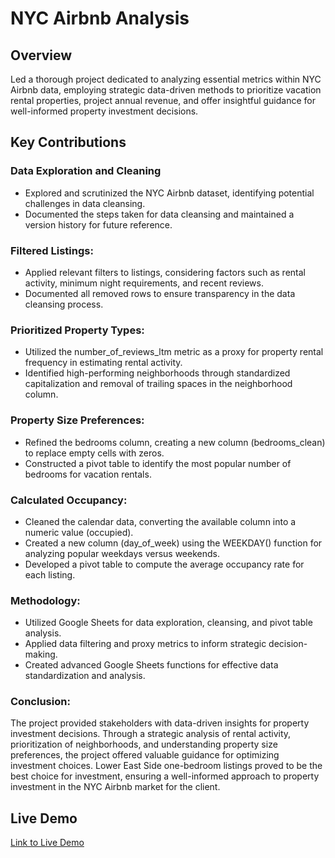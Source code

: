 # NYC Airbnb Analysis
## Overview 
Led a thorough project dedicated to analyzing essential metrics within NYC Airbnb data, employing strategic data-driven methods to prioritize vacation rental properties, project annual revenue, and offer insightful guidance for well-informed property investment decisions.
## Key Contributions
### Data Exploration and Cleaning
- Explored and scrutinized the NYC Airbnb dataset, identifying potential challenges in data cleansing.
- Documented the steps taken for data cleansing and maintained a version history for future reference.
### Filtered Listings:
- Applied relevant filters to listings, considering factors such as rental activity, minimum night requirements, and recent reviews.
- Documented all removed rows to ensure transparency in the data cleansing process.
### Prioritized Property Types:
- Utilized the number_of_reviews_ltm metric as a proxy for property rental frequency in estimating rental activity.
- Identified high-performing neighborhoods through standardized capitalization and removal of trailing spaces in the neighborhood column.
### Property Size Preferences:
- Refined the bedrooms column, creating a new column (bedrooms_clean) to replace empty cells with zeros.
- Constructed a pivot table to identify the most popular number of bedrooms for vacation rentals.
### Calculated Occupancy:
- Cleaned the calendar data, converting the available column into a numeric value (occupied).
- Created a new column (day_of_week) using the WEEKDAY() function for analyzing popular weekdays versus weekends.
- Developed a pivot table to compute the average occupancy rate for each listing.
### Methodology:
- Utilized Google Sheets for data exploration, cleansing, and pivot table analysis.
- Applied data filtering and proxy metrics to inform strategic decision-making.
- Created advanced Google Sheets functions for effective data standardization and analysis.
### Conclusion:
The project provided stakeholders with data-driven insights for property investment decisions. Through a strategic analysis of rental activity, prioritization of neighborhoods, and understanding property size preferences, the project offered valuable guidance for optimizing investment choices. Lower East Side one-bedroom listings proved to be the best choice for investment, ensuring a well-informed approach to property investment in the NYC Airbnb market for the client.
## Live Demo
[Link to Live Demo](https://docs.google.com/spreadsheets/d/1WM7ZrSIV52K5r3r0kLmMh3OgZ7K1_21fbrMfYkMoHLM/edit?usp=sharing)
